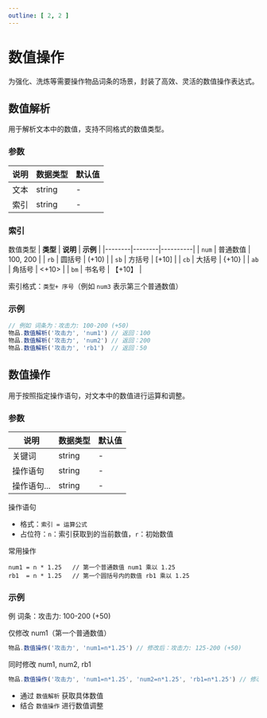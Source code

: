 ```yaml
---
outline: [ 2, 2 ]
---
```


# 数值操作

为强化、洗炼等需要操作物品词条的场景，封装了高效、灵活的数值操作表达式。

## 数值解析  <Badge type="info" text="物品" />

用于解析文本中的数值，支持不同格式的数值类型。

### 参数

| 说明 | 数据类型   | 默认值 |
 |----|--------|-----|
| 文本 | string | -   |
| 索引 | string | -   |

### 索引

数值类型
| **类型** | **说明** | **示例**   |
|--------|--------|----------|
| `num`  | 普通数值 | 100, 200 |
| `rb`   | 圆括号 | (+10)    |
| `sb`   | 方括号 | [+10]    |
| `cb`   | 大括号 | \{+10\} |
| `ab`   | 角括号 | <+10>    |
| `bm`   | 书名号 | 【+10】 |

索引格式：` 类型+ 序号 `（例如 `num3` 表示第三个普通数值）

### 示例

```javascript
// 例如 词条为：攻击力: 100-200 (+50)
物品.数值解析('攻击力', 'num1') // 返回：100
物品.数值解析('攻击力', 'num2') // 返回：200
物品.数值解析('攻击力', 'rb1')  // 返回：50
```

## 数值操作  <Badge type="info" text="物品" />

用于按照指定操作语句，对文本中的数值进行运算和调整。

### 参数

| 说明      | 数据类型   | 默认值 |
 |---------|--------|-----|
| 关键词     | string | -   |
| 操作语句    | string | -   |
| 操作语句... | string | -   |

操作语句

- 格式：`索引 = 运算公式`
- 占位符：`n`：索引获取到的当前数值，`r`：初始数值

常用操作

```plaintext
num1 = n * 1.25   // 第一个普通数值 num1 乘以 1.25
rb1  = n * 1.25   // 第一个圆括号内的数值 rb1 乘以 1.25
```

### 示例

例 词条：攻击力: 100-200 (+50)

仅修改 num1（第一个普通数值）

```javascript
物品.数值操作('攻击力', 'num1=n*1.25') // 修改后：攻击力: 125-200 (+50)
```

同时修改 num1, num2, rb1

```javascript
物品.数值操作('攻击力', 'num1=n*1.25', 'num2=n*1.25', 'rb1=n*1.25') // 修改后：攻击力: 125-250 (+62.5)
```

- 通过 `数值解析` 获取具体数值
- 结合 `数值操作` 进行数值调整